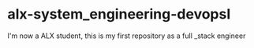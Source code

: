 # alx-system_engineering-devopsI
I'm now a ALX student, this is my first repository as a full _stack engineer 
